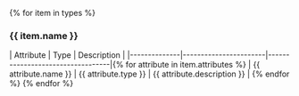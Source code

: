 {% for item in types %}
### {{ item.name }}
| Attribute    | Type                  | Description                      |
|--------------|-----------------------|----------------------------------|{% for attribute in item.attributes %}
| {{ attribute.name }} | {{ attribute.type }} | {{ attribute.description }} | {% endfor %}
{% endfor %}